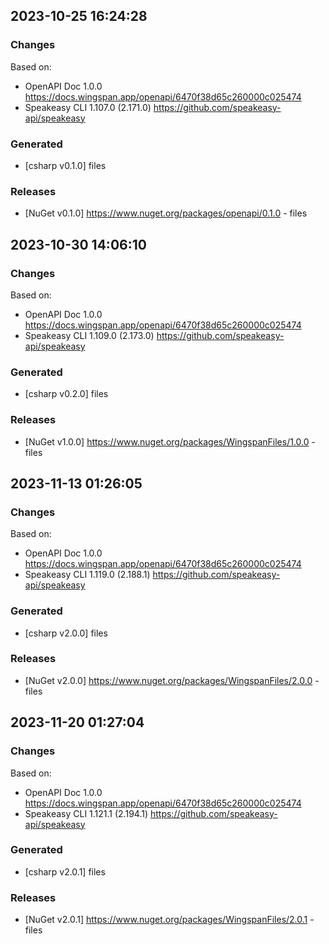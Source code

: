 

## 2023-10-25 16:24:28
### Changes
Based on:
- OpenAPI Doc 1.0.0 https://docs.wingspan.app/openapi/6470f38d65c260000c025474
- Speakeasy CLI 1.107.0 (2.171.0) https://github.com/speakeasy-api/speakeasy
### Generated
- [csharp v0.1.0] files
### Releases
- [NuGet v0.1.0] https://www.nuget.org/packages/openapi/0.1.0 - files

## 2023-10-30 14:06:10
### Changes
Based on:
- OpenAPI Doc 1.0.0 https://docs.wingspan.app/openapi/6470f38d65c260000c025474
- Speakeasy CLI 1.109.0 (2.173.0) https://github.com/speakeasy-api/speakeasy
### Generated
- [csharp v0.2.0] files
### Releases
- [NuGet v1.0.0] https://www.nuget.org/packages/WingspanFiles/1.0.0 - files


## 2023-11-13 01:26:05
### Changes
Based on:
- OpenAPI Doc 1.0.0 https://docs.wingspan.app/openapi/6470f38d65c260000c025474
- Speakeasy CLI 1.119.0 (2.188.1) https://github.com/speakeasy-api/speakeasy
### Generated
- [csharp v2.0.0] files
### Releases
- [NuGet v2.0.0] https://www.nuget.org/packages/WingspanFiles/2.0.0 - files

## 2023-11-20 01:27:04
### Changes
Based on:
- OpenAPI Doc 1.0.0 https://docs.wingspan.app/openapi/6470f38d65c260000c025474
- Speakeasy CLI 1.121.1 (2.194.1) https://github.com/speakeasy-api/speakeasy
### Generated
- [csharp v2.0.1] files
### Releases
- [NuGet v2.0.1] https://www.nuget.org/packages/WingspanFiles/2.0.1 - files